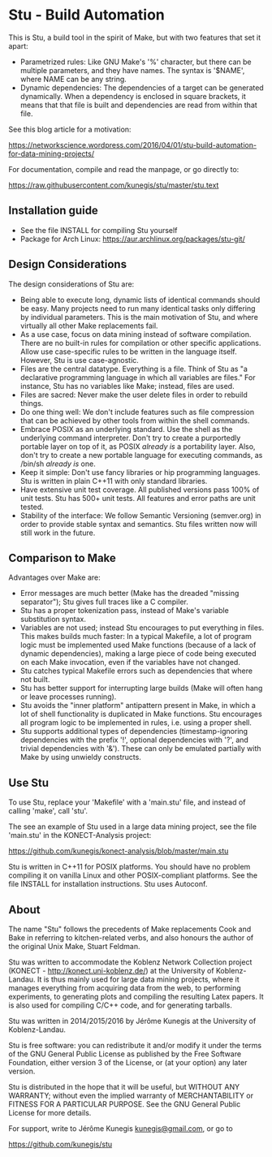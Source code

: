 # Stu - Build Automation

This is Stu, a build tool in the spirit of Make, but with two features
that set it apart: 

* Parametrized rules:  Like GNU Make's '%' character, but there can be
  multiple parameters, and they have names.  The syntax is '$NAME',
  where NAME can be any string. 
* Dynamic dependencies:  The dependencies of a target can be generated
  dynamically.  When a dependency is enclosed in square brackets, it means
  that that file is built and dependencies are read from within that
  file. 

See this blog article for a motivation:

https://networkscience.wordpress.com/2016/04/01/stu-build-automation-for-data-mining-projects/

For documentation, compile and read the manpage, or go directly to: 

https://raw.githubusercontent.com/kunegis/stu/master/stu.text

## Installation guide

* See the file INSTALL for compiling Stu yourself
* Package for Arch Linux:  https://aur.archlinux.org/packages/stu-git/

## Design Considerations

The design considerations of Stu are:

* Being able to execute long, dynamic lists of identical commands should
  be easy.  Many projects need to run many identical tasks only
  differing by individual parameters.  This is the main motivation of
  Stu, and where virtually all other Make replacements fail. 
* As a use case, focus on data mining instead of software compilation. 
  There are no built-in rules for compilation or other specific
  applications.  Allow use case-specific rules to be written in the
  language itself.  However, Stu is use case-agnostic. 
* Files are the central datatype.  Everything is a file.  Think of Stu
  as "a declarative programming language in which all variables are
  files."  For instance, Stu has no variables like Make; instead, files
  are used.  
* Files are sacred: Never make the user delete files in order to rebuild
  things.  
* Do one thing well: We don't include features such as file compression
  that can be achieved by other tools from within the shell commands.  
* Embrace POSIX as an underlying standard. Use the shell as the
  underlying command interpreter. Don't try to create a purportedly
  portable layer on top of it, as POSIX _already is_ a portability
  layer.  Also, don't try to create a new portable language for
  executing commands, as /bin/sh _already is_ one.  
* Keep it simple:  Don't use fancy libraries or hip programming
  languages.  Stu is written in plain C++11 with only standard
  libraries. 
* Have extensive unit test coverage.  All published versions pass 100%
  of unit tests.  Stu has 500+ unit tests.  All features and error paths
  are unit tested. 
* Stability of the interface:  We follow Semantic Versioning
  (semver.org) in order to provide stable syntax and semantics.  Stu
  files written now will still work in the future. 

## Comparison to Make

Advantages over Make are:

* Error messages are much better (Make has the dreaded "missing
  separator"); Stu gives full traces like a C compiler.
* Stu has a proper tokenization pass, instead of Make's variable
  substitution syntax.  
* Variables are not used; instead Stu encourages to put everything in
  files. This makes builds much faster: In a typical Makefile, a lot of
  program logic must be implemented used Make functions (because of a
  lack of dynamic dependencies), making a large piece of code being
  executed on each Make invocation, even if the variables have not
  changed. 
* Stu catches typical Makefile errors such as dependencies that where
  not built.
* Stu has better support for interrupting large builds (Make will often
  hang or leave processes running).
* Stu avoids the "inner platform" antipattern present in Make, in which
  a lot of shell functionality is duplicated in Make functions.  Stu
  encourages all program logic to be implemented in rules, i.e. using a
  proper shell.  
* Stu supports additional types of dependencies (timestamp-ignoring
  dependencies with the prefix '!', optional dependencies with '?', and
  trivial dependencies with '&').  These can only be emulated partially
  with Make by using unwieldy constructs.

## Use Stu

To use Stu, replace your 'Makefile' with a 'main.stu' file, and instead
of calling 'make', call 'stu'. 

The see an example of Stu used in a large data mining project, see the
file 'main.stu' in the KONECT-Analysis project:

https://github.com/kunegis/konect-analysis/blob/master/main.stu

Stu is written in C++11 for POSIX platforms.  You should have no problem
compiling it on vanilla Linux and other POSIX-compliant platforms.  See
the file INSTALL for installation instructions.  Stu uses Autoconf. 

## About 

The name "Stu" follows the precedents of Make replacements Cook and Bake
in referring to kitchen-related verbs, and also honours the author of
the original Unix Make, Stuart Feldman. 

Stu was written to accommodate the Koblenz Network Collection project
(KONECT - http://konect.uni-koblenz.de/) at the University of Koblenz-Landau.
It is thus mainly used for large data mining projects, where it manages
everything from acquiring data from the web, to performing experiments,
to generating plots and compiling the resulting Latex papers.  It is
also used for compiling C/C++ code, and for generating tarballs.  

Stu was written in 2014/2015/2016 by Jérôme Kunegis at the University of
Koblenz-Landau.  

Stu is free software: you can redistribute it and/or modify it under the
terms of the GNU General Public License as published by the Free
Software Foundation, either version 3 of the License, or (at your
option) any later version. 

Stu is distributed in the hope that it will be useful, but WITHOUT ANY
WARRANTY; without even the implied warranty of MERCHANTABILITY or
FITNESS FOR A PARTICULAR PURPOSE.  See the GNU General Public License
for more details. 

For support, write to Jérôme Kunegis <kunegis@gmail.com>, or go to 

https://github.com/kunegis/stu
